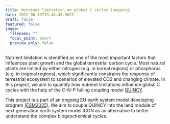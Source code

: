 ```yaml
---
title: Nutrient limitation on global C cycles (ongoing)
date: 2022-06-13T13:46:43.582Z
draft: false
featured: false
image:
  filename: ""
  focal_point: Smart
  preview_only: false
---
```

Nutrient limitation is identified as one of the most important factors that influences plant growth and the global terrestrial carbon cycle. Most natural plants are limited by either nitrogen (e.g. in boreal regions) or phosphorus (e.g. in tropical regions), which significantly constrains the response of terrestrial ecosystem to scenarios of elevated CO2 and changing climate.  In this project, we aim to quantify how nutrient limitations influence global C cycles with the help of the C-N-P fulling coupling model [QUINCY](https://www.bgc-jena.mpg.de/en/bsi/projects/quincy/software-releases).

This project is a part of an ongoing EU earth system model developing program [(ESM2025)](https://www.esm2025.eu/). We aim to couple QUINCY into the land module of next generation earth system model ICON as an alternative to better understand the complex biogeochemical cycles.